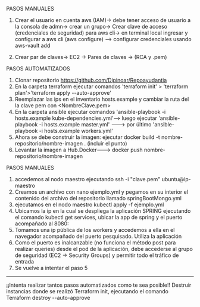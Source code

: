 PASOS MANUALES

1. Crear el usuario en cuenta aws (IAM)-> debe tener acceso de usuario a la consola de admn-> crear un grupo-> Crear clave de acceso (credenciales de seguridad) para aws cli-> en terminal local ingresar y configurar a aws cli (aws configure) --> configurar credenciales usando aws-vault add <NombreDeUsuarioIAM>

2. Crear par de claves-> EC2 -> Pares de claves	-> (RCA y .pem) 


PASOS AUTOMATIZADOS

1. Clonar repositorio https://github.com/Dipinoar/Repoayudantia
2. En la carpeta terraform ejecutar comandos 'terraform init' > 'terraform plan'>'terraform apply --auto-approve'
3. Reemplazar las ips en el inventario hosts.example y cambiar la ruta del la clave pem con <NombreClave.pem>
4. En la carpeta ansible ejecutar comandos 'ansible-playbook -i hosts.example kube-dependencies.yml'--> luego ejecutar 'ansible-playbook -i hosts.example master.yml' ---> por último 'ansible-playbook -i hosts.example workers.yml'
5. Ahora se debe construir la imagen: ejecutar docker build -t nombre-repositorio/nombre-imagen .  (incluir el punto)
6. Levantar la imagen a Hub.Docker---> docker push nombre-repositorio/nombre-imagen


PASOS MANUALES
1. accedemos al nodo maestro ejecutando ssh -i "clave.pem" ubuntu@ip-maestro
2. Creamos un archivo con nano ejemplo.yml y pegamos en su interior el contenido del archivo del repositorio llamado springBootMongo.yml
3. ejecutamos en el nodo maestro kubectl apply -f ejemplo.yml
4. Ubicamos la ip en la cual se despliega la aplicación SPRING ejecutando el comando kubectl get services, ubicar la app de spring y el puerto acompañado al 8080:<puerto>
5. Tomamos una ip pública de los workers y accedemos a ella en el navegador acompañado del puerto pesquisado. Utiliza la aplicación
6. Como el puerto es inalcanzable (no funciona el método post para realizar queries) desde el pod de la aplicación, debe accederse al grupo de seguridad (EC2 -> Security Groups) y permitir todo el tráfico de entrada
7. Se vuelve a intentar el paso 5


-------------
¡¡Intenta realizar tantos pasos automatizados como te sea posible!!
Destruir instancias donde se realizó Terraform init, ejecutando el comando Terraform destroy --auto-approve








